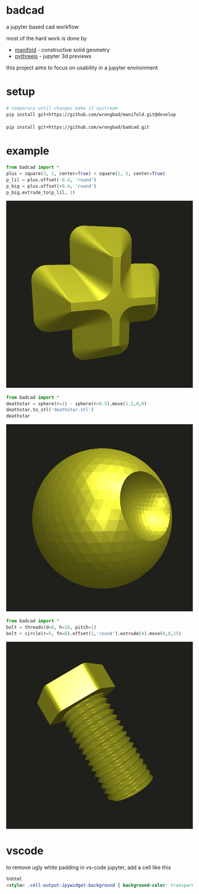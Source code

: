 # badcad

a jupyter based cad workflow

most of the hard work is done by
- [manifold](https://github.com/elalish/manifold) - constructive solid geometry 
- [pythreejs](https://github.com/jupyter-widgets/pythreejs) - jupyter 3d previews

this project aims to focus on usability in a jupyter environment

# setup

```bash
# temporary until changes make it upstream
pip install git+https://github.com/wrongbad/manifold.git@develop

pip install git+https://github.com/wrongbad/badcad.git
```

# example

```py
from badcad import *
plus = square(3, 1, center=True) + square(1, 3, center=True)
p_lil = plus.offset(-0.4, 'round')
p_big = plus.offset(+0.4, 'round')
p_big.extrude_to(p_lil, 1)
```

![plus](plus.png)

```py
from badcad import *
deathstar = sphere(r=1) - sphere(r=0.5).move(1.2,0,0)
deathstar.to_stl('deathstar.stl')
deathstar
```

![deathstar](deathstar.png)

```py
from badcad import *
bolt = threads(d=8, h=16, pitch=1) 
bolt + circle(r=5, fn=6).offset(1,'round').extrude(4).move(0,0,15)
```

![bolt](bolt.png)

# vscode

to remove ugly white padding in vs-code jupyter, add a cell like this 
```html
%%html
<style> .cell-output-ipywidget-background { background-color: transparent !important; } </style>
```